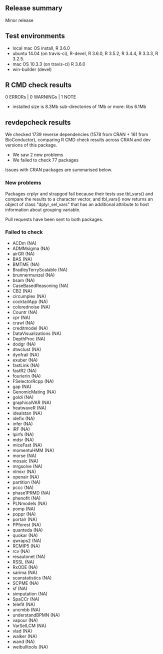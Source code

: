 ## Release summary

Minor release

## Test environments

* local mac OS install, R 3.6.0
* ubuntu 14.04 (on travis-ci), R-devel, R 3.6.0, R 3.5.2, R 3.4.4, R 3.3.3, R 3.2.5.
* mac OS 10.3.3 (on travis-ci) R 3.6.0
* win-builder (devel)

## R CMD check results

0 ERRORs | 0 WARNINGs | 1 NOTE

*   installed size is  8.3Mb
    sub-directories of 1Mb or more:
      libs   6.1Mb
       
## revdepcheck results

We checked 1739 reverse dependencies (1578 from CRAN + 161 from BioConductor), comparing R CMD check results across CRAN and dev versions of this package.

 * We saw 2 new problems
 * We failed to check 77 packages

Issues with CRAN packages are summarised below.

### New problems

Packages crplyr and strapgod fail because their tests use tbl_vars() and compare the results
to a character vector, and tbl_vars() now returns an object of class "dplyr_sel_vars" that 
has an additional attribute to host information about grouping variable. 

Pull requests have been sent to both packages. 

### Failed to check

* ACDm                 (NA)
* ADMMsigma            (NA)
* airGR                (NA)
* BAS                  (NA)
* BMTME                (NA)
* BradleyTerryScalable (NA)
* brunnermunzel        (NA)
* bsam                 (NA)
* CaseBasedReasoning   (NA)
* CB2                  (NA)
* circumplex           (NA)
* cocktailApp          (NA)
* colorednoise         (NA)
* Countr               (NA)
* cpr                  (NA)
* crawl                (NA)
* creditmodel          (NA)
* DataVisualizations   (NA)
* DepthProc            (NA)
* dodgr                (NA)
* dtwclust             (NA)
* dynfrail             (NA)
* exuber               (NA)
* fastLink             (NA)
* fastR2               (NA)
* fourierin            (NA)
* FSelectorRcpp        (NA)
* gap                  (NA)
* GenomicMating        (NA)
* goldi                (NA)
* graphicalVAR         (NA)
* heatwaveR            (NA)
* idealstan            (NA)
* idefix               (NA)
* infer                (NA)
* iRF                  (NA)
* lpirfs               (NA)
* mdsr                 (NA)
* miceFast             (NA)
* momentuHMM           (NA)
* morse                (NA)
* mosaic               (NA)
* mrgsolve             (NA)
* nlmixr               (NA)
* openair              (NA)
* partition            (NA)
* pccc                 (NA)
* phase1PRMD           (NA)
* phenofit             (NA)
* PLNmodels            (NA)
* pomp                 (NA)
* poppr                (NA)
* portalr              (NA)
* PPforest             (NA)
* quanteda             (NA)
* quokar               (NA)
* qwraps2              (NA)
* RCMIP5               (NA)
* rcv                  (NA)
* resautonet           (NA)
* RSSL                 (NA)
* RxODE                (NA)
* sarima               (NA)
* scanstatistics       (NA)
* SCPME                (NA)
* sf                   (NA)
* simputation          (NA)
* SpaCCr               (NA)
* telefit              (NA)
* uncmbb               (NA)
* understandBPMN       (NA)
* vapour               (NA)
* VarSelLCM            (NA)
* vlad                 (NA)
* walker               (NA)
* wand                 (NA)
* weibulltools         (NA)
